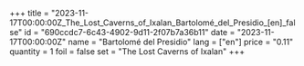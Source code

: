 +++
title = "2023-11-17T00:00:00Z_The_Lost_Caverns_of_Ixalan_Bartolomé_del_Presidio_[en]_false"
id = "690ccdc7-6c43-4902-9d11-2f07b7a36b11"
date = "2023-11-17T00:00:00Z"
name = "Bartolomé del Presidio"
lang = ["en"]
price = "0.11"
quantity = 1
foil = false
set = "The Lost Caverns of Ixalan"
+++
